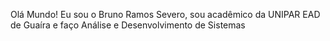 Olá Mundo! Eu sou o Bruno Ramos Severo, sou acadêmico da UNIPAR EAD de Guaíra e faço Análise e Desenvolvimento de Sistemas
